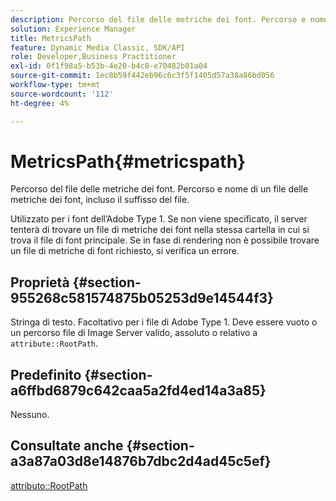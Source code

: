 ```yaml
---
description: Percorso del file delle metriche dei font. Percorso e nome di un file delle metriche dei font, incluso il suffisso del file.
solution: Experience Manager
title: MetricsPath
feature: Dynamic Media Classic, SDK/API
role: Developer,Business Practitioner
exl-id: 0f1f98a5-b53b-4e20-b4c8-e70482b01a04
source-git-commit: 1ec8b59f442eb96c6c3f5f1405d57a38a86bd056
workflow-type: tm+mt
source-wordcount: '112'
ht-degree: 4%

---
```


# MetricsPath{#metricspath}

Percorso del file delle metriche dei font. Percorso e nome di un file delle metriche dei font, incluso il suffisso del file.

Utilizzato per i font dell’Adobe Type 1. Se non viene specificato, il server tenterà di trovare un file di metriche dei font nella stessa cartella in cui si trova il file di font principale. Se in fase di rendering non è possibile trovare un file di metriche di font richiesto, si verifica un errore.

## Proprietà {#section-955268c581574875b05253d9e14544f3}

Stringa di testo. Facoltativo per i file di Adobe Type 1. Deve essere vuoto o un percorso file di Image Server valido, assoluto o relativo a `attribute::RootPath`.

## Predefinito {#section-a6ffbd6879c642caa5a2fd4ed14a3a85}

Nessuno.

## Consultate anche {#section-a3a87a03d8e14876b7dbc2d4ad45c5ef}

[attributo::RootPath](/help/aem-is-ir-api/is-api/image-catalog/image-serving-api-ref/c-image-catalog-reference/c-attributes-reference/r-rootpath.md)
